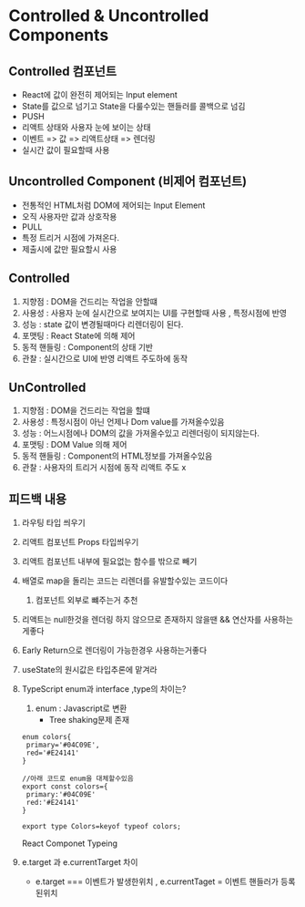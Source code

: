 # Controlled & Uncontrolled Components

## Controlled 컴포넌트

- React에 값이 완전히 제어되는 Input element
- State를 값으로 넘기고 State을 다룰수있는 핸들러를 콜백으로 넘김
- PUSH
- 리액트 상태와 사용자 눈에 보이는 상태
- 이벤트 => 값 => 리액트상태 => 렌더링
- 실시간 값이 필요할때 사용

## Uncontrolled Component (비제어 컴포넌트)

- 전통적인 HTML처럼 DOM에 제어되는 Input Element
- 오직 사용자만 값과 상호작용
- PULL
- 특정 트리거 시점에 가져온다.
- 제출시에 값만 필요할시 사용

## Controlled

1. 지향점 : DOM을 건드리는 작업을 안할떄
2. 사용성 : 사용자 눈에 실시간으로 보여지는 UI를 구현할때 사용 , 특정시점에 반영
3. 성능 : state 값이 변경될때마다 리렌더링이 된다.
4. 포맷팅 : React State에 의해 제어
5. 동적 핸들링 : Component의 상태 기반
6. 관찰 : 실시간으로 UI에 반영 리액트 주도하에 동작

## UnControlled

1. 지향점 : DOM을 건드리는 작업을 할떄
2. 사용성 : 특정시점이 아닌 언제나 Dom value를 가져올수있음
3. 성능 : 어느시점에나 DOM의 값을 가져올수있고 리렌더링이 되지않는다.
4. 포맷팅 : DOM Value 의해 제어
5. 동적 핸들링 : Component의 HTML정보를 가져올수있음
6. 관찰 : 사용자의 트리거 시점에 동작 리액트 주도 x

## 피드백 내용

1. 라우팅 타입 씌우기
2. 리액트 컴포넌트 Props 타입씌우기
3. 리액트 컴포넌트 내부에 필요없는 함수를 밖으로 빼기
4. 배열로 map을 돌리는 코드는 리렌더를 유발할수있는 코드이다
   1. 컴포넌트 외부로 뺴주는거 추천
5. 리액트는 null한것을 렌더링 하지 않으므로 존재하지 않을땐 && 연산자를 사용하는게좋다
6. Early Return으로 렌더링이 가능한경우 사용하는거좋다
7. useState의 원시값은 타입추론에 맡겨라
8. TypeScript enum과 interface ,type의 차이는?

   1. enum : Javascript로 변환
      - Tree shaking문제 존재

   ```tsx
   enum colors{
   	primary='#04C09E',
   	red='#E24141'
   }

   //아래 코드로 enum을 대체할수있음
   export const colors={
   	primary:'#04C09E'
   	red:'#E24141'
   }

   export type Colors=keyof typeof colors;

   ```

   React Componet Typeing

9. e.target 과 e.currentTarget 차이
   - e.target === 이벤트가 발생한위치 , e.currentTaget = 이벤트 핸들러가 등록된위치
